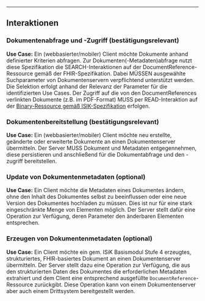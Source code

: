 ----

## Interaktionen

### Dokumentenabfrage und -Zugriff (bestätigungsrelevant)
**Use Case:** Ein (webbasierter/mobiler) Client möchte Dokumente anhand definierter Kriterien abfragen.
Zur Dokumenten(-Metadaten)abfrage nutzt diese Spezifikation die SEARCH-Interaktionen auf der DocumentReference-Ressource gemäß der FHIR-Spezifikation.
Dabei MÜSSEN ausgewählte Suchparameter von Dokumentenservern verpflichtend unterstützt werden. Die Selektion erfolgt anhand der Relevanz der Parameter für die identifizierten Use Cases.
Der Zugriff auf die von den DocumentReferences verlinkten Dokumente (z.B. im PDF-Format) MUSS per READ-Interaktion auf der [Binary-Ressource gemäß ISIK-Spezifikation](https://simplifier.net/guide/isik-basis-v4/ImplementationGuide-markdown-Datenobjekte-Datenobjekte_Binary?version=current) erfolgen.

### Dokumentenbereitstellung (bestätigungsrelevant)
**Use Case:** Ein (webbasierter/mobiler) Client möchte neu erstellte, geänderte oder erweiterte Dokumente an einen Dokumentenserver übermitteln. Der Server MUSS Dokument und Metadaten entgegennehmen, diese persistieren und anschließend für die Dokumentabfrage und den -zugriff bereitstellen.

### Update von Dokumentenmetadaten (optional)
**Use Case:** Ein Client möchte die Metadaten eines Dokumentes ändern, ohne den Inhalt des Dokumentes selbst zu beeinflussen oder eine neue Version des Dokumentes hochladen zu müssen. Dies ist nur für eine stark eingeschränkte Menge von Elementen möglich. Der Server stellt dafür eine Operation zur Verfügung, deren Parameter den änderbaren Elementen entsprechen.

### Erzeugen von Dokumentenmetadaten (optional)
**Use Case:** Ein Client möchte ein gem. ISiK Basismodul Stufe 4 erzeugtes, strukturiertes, FHIR-basiertes Dokument an einen Dokumentenserver übermitteln.
Der Server stellt dazu eine Operation zur Verfügung, die aus den strukturierten Daten des Dokumentes die erforderlichen Metadaten extrahiert und dem Client eine entsprechend ausgefüllte `DocumentReference`-Ressource zurückgibt. Diese Operation kann von einem Dokumentenserver aber auch einem Drittsystem bereitgestellt werden.
